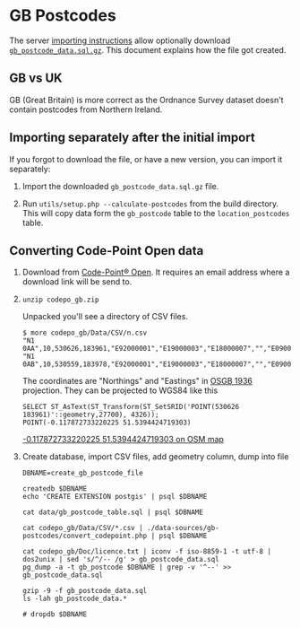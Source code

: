 # GB Postcodes


The server [importing instructions](https://www.nominatim.org/release-docs/latest/admin/Import-and-Update/) allow optionally download [`gb_postcode_data.sql.gz`](https://www.nominatim.org/data/gb_postcode_data.sql.gz). This document explains how the file got created.

## GB vs UK

GB (Great Britain) is more correct as the Ordnance Survey dataset doesn't contain postcodes from Northern Ireland.

## Importing separately after the initial import

If you forgot to download the file, or have a new version, you can import it separately:

1. Import the downloaded `gb_postcode_data.sql.gz` file.

2. Run `utils/setup.php --calculate-postcodes` from the build directory. This will copy data form the `gb_postcode` table to the `location_postcodes` table.



## Converting Code-Point Open data

1. Download from [Code-Point® Open](https://www.ordnancesurvey.co.uk/business-and-government/products/code-point-open.html). It requires an email address where a download link will be send to.

2. `unzip codepo_gb.zip`

   Unpacked you'll see a directory of CSV files.

   ```
   $ more codepo_gb/Data/CSV/n.csv
   "N1 0AA",10,530626,183961,"E92000001","E19000003","E18000007","","E09000019","E05000368"
   "N1 0AB",10,530559,183978,"E92000001","E19000003","E18000007","","E09000019","E05000368"
   ```

   The coordinates are "Northings" and "Eastings" in [OSGB 1936](http://epsg.io/1314) projection. They can be projected to WGS84 like this

   ```
   SELECT ST_AsText(ST_Transform(ST_SetSRID('POINT(530626 183961)'::geometry,27700), 4326));
   POINT(-0.117872733220225 51.5394424719303)
   ```
   [-0.117872733220225 51.5394424719303 on OSM map](https://www.openstreetmap.org/?mlon=-0.117872733220225&mlat=51.5394424719303&zoom=16)



3. Create database, import CSV files, add geometry column, dump into file

   ```
   DBNAME=create_gb_postcode_file
   
   createdb $DBNAME
   echo 'CREATE EXTENSION postgis' | psql $DBNAME
   
   cat data/gb_postcode_table.sql | psql $DBNAME
   
   cat codepo_gb/Data/CSV/*.csv | ./data-sources/gb-postcodes/convert_codepoint.php | psql $DBNAME
   
   cat codepo_gb/Doc/licence.txt | iconv -f iso-8859-1 -t utf-8 | dos2unix | sed 's/^/-- /g' > gb_postcode_data.sql
   pg_dump -a -t gb_postcode $DBNAME | grep -v '^--' >> gb_postcode_data.sql
   
   gzip -9 -f gb_postcode_data.sql
   ls -lah gb_postcode_data.*
   
   # dropdb $DBNAME
   ```
